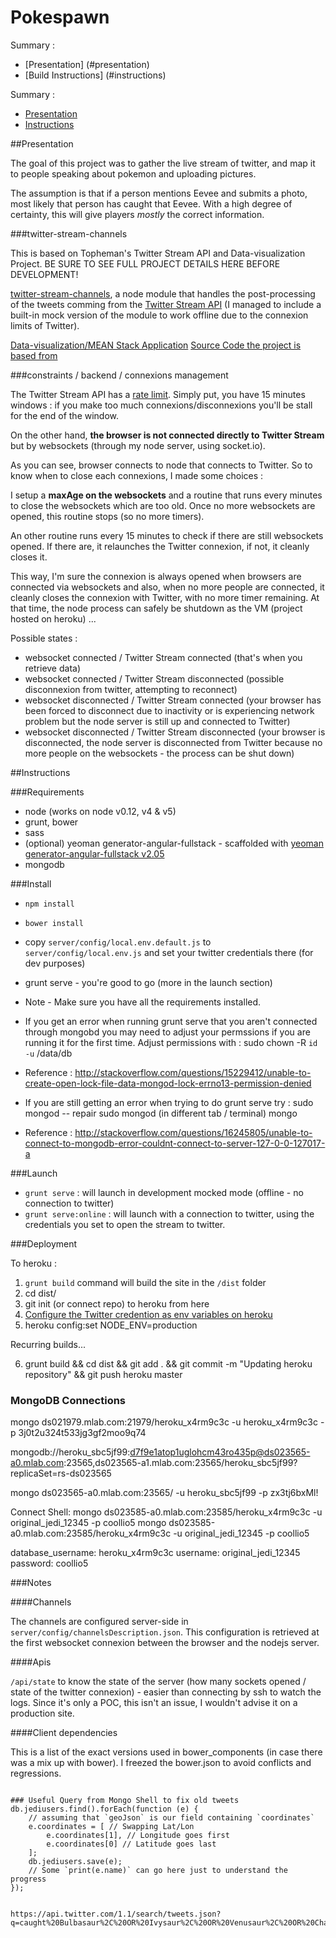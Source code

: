 Pokespawn
===================

Summary : 

* [Presentation] (#presentation)
* [Build Instructions] (#instructions)

Summary :

* [Presentation](#presentation)
* [Instructions](#instructions)

##Presentation

The goal of this project was to gather the live stream of twitter, and map it to people speaking about pokemon and uploading pictures.

The assumption is that if a person mentions Eevee and submits a photo, most likely that person has caught that Eevee.  With a high degree of certainty, this will give players *mostly* the correct information.

###twitter-stream-channels

This is based on Topheman's Twitter Stream API and Data-visualization Project.  BE SURE TO SEE FULL PROJECT DETAILS HERE BEFORE DEVELOPMENT!

[twitter-stream-channels](http://labs.topheman.com/twitter-stream-channels/), a node module that handles the post-processing of the tweets comming from the [Twitter Stream API](http://labs.topheman.com/twitter-stream-channels/) (I managed to include a built-in mock version of the module to work offline due to the connexion limits of Twitter).

[Data-visualization/MEAN Stack Application](http://topheman-datavisual.herokuapp.com/) 
[Source Code the project is based from](https://github.com/topheman/topheman-datavisual)

###constraints / backend / connexions management

The Twitter Stream API has a [rate limit](https://dev.twitter.com/docs/rate-limiting/1.1). Simply put, you have 15 minutes windows : if you make too much connexions/disconnexions you'll be stall for the end of the window.

On the other hand, **the browser is not connected directly to Twitter Stream** but by websockets (through my node server, using socket.io).

As you can see, browser connects to node that connects to Twitter. So to know when to close each connexions, I made some choices :

I setup a **maxAge on the websockets** and a routine that runs every minutes to close the websockets which are too old. Once no more websockets are opened, this routine stops (so no more timers).

An other routine runs every 15 minutes to check if there are still websockets opened. If there are, it relaunches the Twitter connexion, if not, it cleanly closes it.

This way, I'm sure the connexion is always opened when browsers are connected via websockets and also, when no more people are connected, it cleanly closes the connexion with Twitter, with no more timer remaining. At that time, the node process can safely be shutdown as the VM (project hosted on heroku) ...

Possible states :

* websocket connected / Twitter Stream connected (that's when you retrieve data)
* websocket connected / Twitter Stream disconnected (possible disconnexion from twitter, attempting to reconnect)
* websocket disconnected / Twitter Stream connected (your browser has been forced to disconnect due to inactivity or is experiencing network problem but the node server is still up and connected to Twitter)
* websocket disconnected / Twitter Stream disconnected (your browser is disconnected, the node server is disconnected from Twitter because no more people on the websockets - the process can be shut down)


##Instructions

###Requirements

* node (works on node v0.12, v4 & v5)
* grunt, bower
* sass
* (optional) yeoman generator-angular-fullstack - scaffolded with [yeoman generator-angular-fullstack v2.05](https://github.com/DaftMonk/generator-angular-fullstack/tree/v2.0.5)
* mongodb

###Install

* `npm install`
* `bower install`
* copy `server/config/local.env.default.js` to `server/config/local.env.js` and set your twitter credentials there (for dev purposes)
* grunt serve - you're good to go (more in the launch section)

* Note - Make sure you have all the requirements installed.

* If you get an error when running grunt serve that you aren't connected through mongobd you may need to adjust your permssions if you are running it for the first time. 
Adjust permissions with : 
sudo chown -R `id -u` /data/db
* Reference : http://stackoverflow.com/questions/15229412/unable-to-create-open-lock-file-data-mongod-lock-errno13-permission-denied

* If you are still getting an error when trying to do grunt serve try :
sudo mongod -- repair
sudo mongod
(in different tab / terminal) mongo
* Reference : http://stackoverflow.com/questions/16245805/unable-to-connect-to-mongodb-error-couldnt-connect-to-server-127-0-0-127017-a

###Launch

* `grunt serve` : will launch in development mocked mode (offline - no connection to twitter)
* `grunt serve:online` : will launch with a connection to twitter, using the credentials you set to open the stream to twitter.

###Deployment

To heroku :

1.  `grunt build` command will build the site in the `/dist` folder
2.  cd dist/
3.  git init (or connect repo) to heroku from here
4.  [Configure the Twitter credention as env variables on heroku](https://devcenter.heroku.com/articles/getting-started-with-nodejs#define-config-vars)
5. heroku config:set NODE_ENV=production

Recurring builds...

6. grunt build && cd dist && git add . && git commit -m "Updating heroku repository" && git push heroku master

### MongoDB Connections

mongo ds021979.mlab.com:21979/heroku_x4rm9c3c -u heroku_x4rm9c3c -p 3j0t2u324t533jg3gf2moo9q74

mongodb://heroku_sbc5jf99:d7f9e1atop1uglohcm43ro435p@ds023565-a0.mlab.com:23565,ds023565-a1.mlab.com:23565/heroku_sbc5jf99?replicaSet=rs-ds023565

mongo ds023565-a0.mlab.com:23565/<database> -u heroku_sbc5jf99 -p zx3tj6bxMl!

Connect Shell:  mongo ds023585-a0.mlab.com:23585/heroku_x4rm9c3c -u original_jedi_12345 -p coollio5
mongo ds023585-a0.mlab.com:23585/heroku_x4rm9c3c -u original_jedi_12345 -p coollio5

database_username:  heroku_x4rm9c3c
username:           original_jedi_12345
password:           coollio5


###Notes

####Channels

The channels are configured server-side in `server/config/channelsDescription.json`. This configuration is retrieved at the first websocket connexion between the browser and the nodejs server.

####Apis

`/api/state` to know the state of the server (how many sockets opened / state of the twitter connexion) - easier than connecting by ssh to watch the logs. Since it's only a POC, this isn't an issue, I wouldn't advise it on a production site.

####Client dependencies

This is a list of the exact versions used in bower_components (in case there was a mix up with bower). I freezed the bower.json to avoid conflicts and regressions.

```

### Useful Query from Mongo Shell to fix old tweets
db.jediusers.find().forEach(function (e) {
    // assuming that `geoJson` is our field containing `coordinates`
    e.coordinates = [ // Swapping Lat/Lon
        e.coordinates[1], // Longitude goes first
        e.coordinates[0] // Latitude goes last
    ];
    db.jediusers.save(e);
    // Some `print(e.name)` can go here just to understand the progress
});


https://api.twitter.com/1.1/search/tweets.json?q=caught%20Bulbasaur%2C%20OR%20Ivysaur%2C%20OR%20Venusaur%2C%20OR%20Charmander%2C%20OR%20Charmeleon%2C%20OR%20Charizard%2C%20OR%20Squirtle%2C%20OR%20Wartortle%2C%20OR%20Blastoise%2C%20OR%20Caterpie%2C%20OR%20Metapod%2C%20OR%20Butterfree%2C%20OR%20Weedle%2C%20OR%20Kakuna%2C%20OR%20Beedrill%2C%20OR%20Pidgey%2C%20OR%20Pidgeotto%2C%20OR%20Pidgeot%2C%20OR%20Rattata%2C%20OR%20Raticate%2C%20OR%20Spearow%2C%20OR%20Fearow%2C%20OR%20Ekans%2C%20OR%20Arbok%2CPikachu%20%23pokemongo%20lang%3Aen&src=typd

